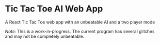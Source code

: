 # Tic Tac Toe AI Web App
A React Tic Tac Toe web app with an unbeatable AI and a two player mode

_Note:_ This is a work-in-progress. The current program has several glitches and may not be completely unbeatable.